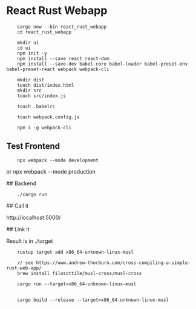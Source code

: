 # React Rust Webapp

        cargo new --bin react_rust_webapp
        cd react_rust_webapp

        mkdir ui
        cd ui
        npm init -y
        npm install --save react react-dom
        npm install --save-dev babel-core babel-loader babel-preset-env babel-preset-react webpack webpack-cli

        mkdir dist
        touch dist/index.html
        mkdir src
        touch src/index.js

        touch .babelrc

        touch webpack.config.js

        npm i -g webpack-cli

## Test Frontend

        npx webpack --mode development

or
npx webpack --mode production

## Backend

        ./cargo run

## Call it

http://localhost:5000/

## Link it

Result is in ./target

        rustup target add x86_64-unknown-linux-musl

        // see https://www.andrew-thorburn.com/cross-compiling-a-simple-rust-web-app/
        brew install filosottile/musl-cross/musl-cross

        cargo run --target=x86_64-unknown-linux-musl


        cargo build --release --target=x86_64-unknown-linux-musl
